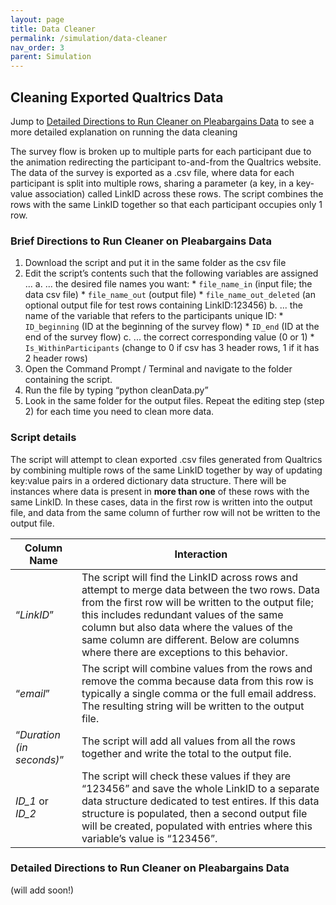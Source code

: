 ```yaml
---
layout: page
title: Data Cleaner
permalink: /simulation/data-cleaner
nav_order: 3
parent: Simulation
---
```

## Cleaning Exported Qualtrics Data

Jump to [Detailed Directions to Run Cleaner on Pleabargains Data]() to see a more detailed explanation on running the data cleaning

The survey flow is broken up to multiple parts for each participant due to the animation redirecting the participant to-and-from the Qualtrics website. The data of the survey is exported as a .csv file, where data for each participant is split into multiple rows, sharing a parameter (a key, in a key-value association) called LinkID across these rows. The script combines the rows with the same LinkID together so that each participant occupies only 1 row.

### Brief Directions to Run Cleaner on Pleabargains Data
1. Download the script and put it in the same folder as the csv file
2. Edit the script’s contents such that the following variables are assigned ...
	a. ... the desired file names you want:
		* `file_name_in` (input file; the data csv file)
		* `file_name_out` (output file)
		* `file_name_out_deleted` (an optional output file for test rows containing LinkID:123456)
	b. ... the name of the variable that refers to the participants unique ID:
		* `ID_beginning` (ID at the beginning of the survey flow)
		* `ID_end` (ID at the end of the survey flow)
	c. ... the correct corresponding value (0 or 1)
		* `Is_WithinParticipants` (change to 0 if csv has 3 header rows, 1 if it has 2 header rows)
3. Open the Command Prompt / Terminal and navigate to the folder containing the script.
4. Run the file by typing “python cleanData.py”
5. Look in the same folder for the output files.
Repeat the editing step (step 2) for each time you need to clean more data.

### Script details

The script will attempt to clean exported .csv files generated from Qualtrics by combining multiple rows of the same LinkID together by way of updating key:value pairs in a ordered dictionary data structure. There will be instances where data is present in **more than one** of these rows with the same LinkID. In these cases, data in the first row is written into the output file, and data from the same column of further row will not be written to the output file.

| Column Name | Interaction |
| ----- | ----- |
| “*LinkID*” | The script will find the LinkID across rows and attempt to merge data between the two rows. Data from the first row will be written to the output file; this includes redundant values of the same column but also data where the values of the same column are different. Below are columns where there are exceptions to this behavior. |
| “*email*” | The script will combine values from the rows and remove the comma because data from this row is typically a single comma or the full email address. The resulting string will be written to the output file. |
| “*Duration (in seconds)*” | The script will add all values from all the rows together and write the total to the output file. |
| *ID_1* or *ID_2* | The script will check these values if they are “123456” and save the whole LinkID to a separate data structure dedicated to test entires. If this data structure is populated, then a second output file will be created, populated with entries where this variable’s value is “123456”. |


### Detailed Directions to Run Cleaner on Pleabargains Data

(will add soon!)

[ordered-objects]: https://docs.python.org/2/library/collections.html#ordereddict-objects
[python-dictionaries]: https://www.w3schools.com/python/python_dictionaries.asp
